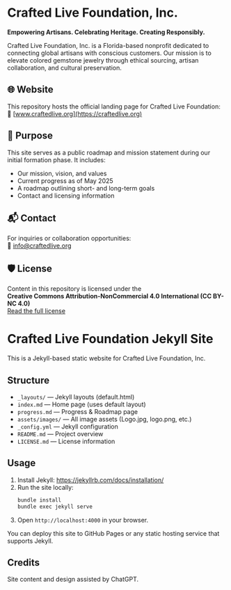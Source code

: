 # Crafted Live Foundation, Inc.

**Empowering Artisans. Celebrating Heritage. Creating Responsibly.**

Crafted Live Foundation, Inc. is a Florida-based nonprofit dedicated to connecting global artisans with conscious customers. Our mission is to elevate colored gemstone jewelry through ethical sourcing, artisan collaboration, and cultural preservation.

## 🌐 Website

This repository hosts the official landing page for Crafted Live Foundation:  
🔗 [www.craftedlive.org](https://craftedlive.org)

## 🧭 Purpose

This site serves as a public roadmap and mission statement during our initial formation phase. It includes:

- Our mission, vision, and values
- Current progress as of May 2025
- A roadmap outlining short- and long-term goals
- Contact and licensing information

## 📬 Contact

For inquiries or collaboration opportunities:  
📧 [info@craftedlive.org](mailto:info@craftedlive.org)

## 🛡️ License

Content in this repository is licensed under the  
**Creative Commons Attribution-NonCommercial 4.0 International (CC BY-NC 4.0)**  
[Read the full license](https://creativecommons.org/licenses/by-nc/4.0/)

# Crafted Live Foundation Jekyll Site

This is a Jekyll-based static website for Crafted Live Foundation, Inc.

## Structure

- `_layouts/` — Jekyll layouts (default.html)
- `index.md` — Home page (uses default layout)
- `progress.md` — Progress & Roadmap page
- `assets/images/` — All image assets (Logo.jpg, logo.png, etc.)
- `_config.yml` — Jekyll configuration
- `README.md` — Project overview
- `LICENSE.md` — License information

## Usage

1. Install Jekyll: https://jekyllrb.com/docs/installation/
2. Run the site locally:
   ```sh
   bundle install
   bundle exec jekyll serve
   ```
3. Open `http://localhost:4000` in your browser.

You can deploy this site to GitHub Pages or any static hosting service that supports Jekyll.

## Credits
Site content and design assisted by ChatGPT.
